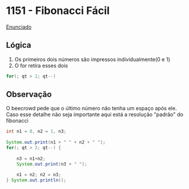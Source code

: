 # 1151 - Fibonacci Fácil
[Enunciado](https://www.beecrowd.com.br/repository/UOJ_1151.html)

## Lógica
1. Os primeiros dois números são impressos individualmente(0 e 1)
2. O for retira esses dois
```c
for(; qt > 2; qt--)
```

## Observação
O beecrowd pede que o último número não tenha um espaço após ele.  
Caso esse detalhe não seja importante aqui está a resolução "padrão" do fibonacci

```java
int n1 = 0, n2 = 1, n3;
        
System.out.print(n1 + " " + n2 + " ");
for(; qt > 2; qt--) {
            
    n3 = n1+n2;
    System.out.print(n3 + " ");
            
    n1 = n2; n2 = n3;
} System.out.println();
```